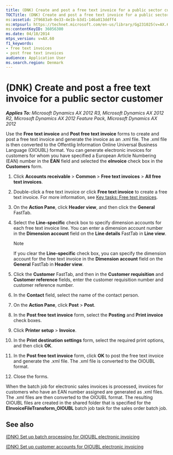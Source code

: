 ```yaml
---
title: (DNK) Create and post a free text invoice for a public sector customer
TOCTitle: (DNK) Create and post a free text invoice for a public sector customer
ms:assetid: 2f9683a9-0e33-4e1b-b3d1-146a013ddff4
ms:mtpsurl: https://technet.microsoft.com/en-us/library/Gg231025(v=AX.60)
ms:contentKeyID: 36056300
ms.date: 04/18/2014
mtps_version: v=AX.60
f1_keywords:
- free text invoices
- post free text invoices
audience: Application User
ms.search.region: Denmark
---
```


# (DNK) Create and post a free text invoice for a public sector customer 


_**Applies To:** Microsoft Dynamics AX 2012 R3, Microsoft Dynamics AX 2012 R2, Microsoft Dynamics AX 2012 Feature Pack, Microsoft Dynamics AX 2012_

Use the **Free text invoice** and **Post free text invoice** forms to create and post a free text invoice and generate the invoice as an .xml file. The .xml file is then converted to the Offentlig Information Online Universal Business Language (OIOUBL) format. You can generate electronic invoices for customers for whom you have specified a European Article Numbering (EAN) number in the **EAN** field and selected the **eInvoice** check box in the **Customers** form.

1.  Click **Accounts receivable** \> **Common** \> **Free text invoices** \> **All free text invoices**.

2.  Double-click a free text invoice or click **Free text invoice** to create a free text invoice. For more information, see [Key tasks: Free text invoices](key-tasks-free-text-invoices.md).

3.  On the **Action Pane**, click **Header view**, and then click the **General** FastTab.

4.  Select the **Line-specific** check box to specify dimension accounts for each free text invoice line. You can enter a dimension account number in the **Dimension account** field on the **Line details** FastTab in **Line view**.
    

    > [!NOTE]
    > <P>If you clear the <STRONG>Line-specific</STRONG> check box, you can specify the dimension account for the free text invoice in the <STRONG>Dimension account</STRONG> field on the <STRONG>General</STRONG> FastTab in <STRONG>Header view</STRONG>.</P>



5.  Click the **Customer** FastTab, and then in the **Customer requisition** and **Customer reference** fields, enter the customer requisition number and customer reference number.

6.  In the **Contact** field, select the name of the contact person.

7.  On the **Action Pane**, click **Post** \> **Post**.

8.  In the **Post free text invoice** form, select the **Posting** and **Print invoice** check boxes.

9.  Click **Printer setup** \> **Invoice**.

10. In the **Print destination settings** form, select the required print options, and then click **OK**.

11. In the **Post free text invoice** form, click **OK** to post the free text invoice and generate the .xml file. The .xml file is converted to the OIOUBL format.

12. Close the forms.

When the batch job for electronic sales invoices is processed, invoices for customers who have an EAN number assigned are generated as .xml files. The .xml files are then converted to the OIOUBL format. The resulting OIOUBL files are created in the shared folder that is specified for the **EInvoiceFileTransform\_OIOUBL** batch job task for the sales order batch job.

## See also

[(DNK) Set up batch processing for OIOUBL electronic invoicing](dnk-set-up-batch-processing-for-oioubl-electronic-invoicing.md)

[(DNK) Set up customer accounts for OIOUBL electronic invoicing](dnk-set-up-customer-accounts-for-oioubl-electronic-invoicing.md)

  


